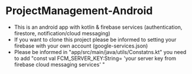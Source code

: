 # ProjectManagement-Android
- This is an android app with kotlin & firebase services (authentication, firestore, notification/cloud messaging)
- If you want to clone this project please be informed to setting your firebase with your own account (google-services.json)
- Please be informed in "app/src/main/java/utils/Constatns.kt" you need to add "const val FCM_SERVER_KEY:String= 'your server key from firebase cloud messaging services' "

